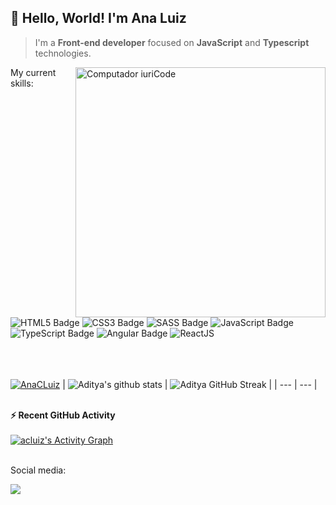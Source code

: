 ## 👋  Hello, World! I'm Ana Luiz</strong>

>  I'm a <strong>Front-end developer</strong> focused on <strong>JavaScript</strong> and <strong>Typescript</strong> technologies.

<img src="https://raw.githubusercontent.com/MicaelliMedeiros/micaellimedeiros/master/image/computer-illustration.png" min-width="400px" max-width="400px" width="400px" align="right" alt="Computador iuriCode">

<p>My current skills:</p>
<div>
<img alt="HTML5 Badge" src="https://img.shields.io/badge/HTML5-E34F26?style=for-the-badge&logo=html5&logoColor=white">
<img alt="CSS3 Badge" src="https://img.shields.io/badge/CSS3-1572B6?style=for-the-badge&logo=css3&logoColor=white">
<img alt="SASS Badge" src="https://img.shields.io/badge/Sass-CC6699?style=for-the-badge&logo=sass&logoColor=white">
<img alt="JavaScript Badge" src="https://img.shields.io/badge/JavaScript-F7DF1E?style=for-the-badge&logo=javascript&logoColor=black">
<img alt="TypeScript Badge" src="https://img.shields.io/badge/TypeScript-007ACC?style=for-the-badge&logo=typescript&logoColor=white">
<img alt="Angular Badge" src="https://img.shields.io/badge/Angular-DD0031?style=for-the-badge&logo=angular&logoColor=white">
<img alt="ReactJS" src="https://img.shields.io/badge/react%20-%2300D9FF.svg?&style=for-the-badge&logo=react&logoColor=white" />&nbsp;&nbsp;&nbsp;
</div>
<br/><br/><br/>

[![AnaCLuiz](https://github-readme-stats.vercel.app/api/top-langs/?username=AnaCLuiz&hide=html&layout=compact&theme=tokyonight)](https://github.com/AnaCLuiz/)
| ![Aditya's github stats](https://github-readme-stats.vercel.app/api?username=acluiz&show_icons=true&theme=tokyonight) | ![Aditya GitHub Streak](https://github-readme-streak-stats.herokuapp.com/?user=acluiz&theme=tokyonight) |
| --- | --- |

</br>

<summary><b>⚡ Recent GitHub Activity</b></summary>
<br/>
<a href="https://github.com/acluiz"><img alt="acluiz's Activity Graph" src="https://activity-graph.herokuapp.com/graph?username=acluiz&custom_title=acluiz's%20Contribution%20Graph&theme=react-dark" /></a>
<br/>

</br>

<p>Social media:</p>
<p align="left">
<a href="https://www.linkedin.com/in/ana-luiz-6b5737168/" target="_blank" alt="Linkedin Badge">
<img src="https://img.shields.io/badge/-Linkedin-0e76a8?style=flat-square&logo=Linkedin&logoColor=white&link=https://www.linkedin.com/in/ana-luiz-6b5737168/" /></a>
